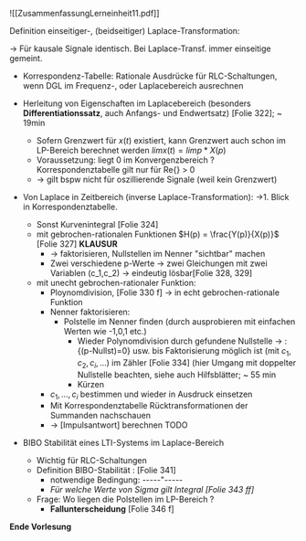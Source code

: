 ![[ZusammenfassungLerneinheit11.pdf]]

Definition einseitiger-, (beidseitiger) Laplace-Transformation:

-> Für kausale Signale identisch. Bei Laplace-Transf. immer einseitige gemeint.

- Korrespondenz-Tabelle: Rationale Ausdrücke für RLC-Schaltungen, wenn DGL im Frequenz-, oder Laplacebereich ausrechnen

- Herleitung von Eigenschaften im Laplacebereich (besonders **Differentiationssatz**, auch Anfangs- und Endwertsatz) [Folie 322]; ~ 19min
	- Sofern Grenzwert für $x(t)$ existiert, kann Grenzwert auch schon im LP-Bereich berechnet werden $lim {x(t)} = lim {p*X(p)}$
	- Voraussetzung: liegt 0 im Konvergenzbereich ? Korrespondenztabelle gilt nur für Re{} > 0
	- -> gilt bspw nicht für oszillierende Signale (weil kein Grenzwert)

- Von Laplace in Zeitbereich (inverse Laplace-Transformation):  ->1. Blick in Korrespondenztabelle.
	- Sonst Kurvenintegral [Folie 324]
	- mit gebrochen-rationalen Funktionen $H(p) = \frac{Y(p)}{X(p)}$ [Folie 327] **KLAUSUR**
		- -> faktorisieren, Nullstellen im Nenner "sichtbar" machen
		- Zwei verschiedene p-Werte -> zwei Gleichungen mit zwei Variablen (c_1,c_2) -> eindeutig lösbar[Folie 328, 329]
	- mit unecht gebrochen-rationaler Funktion:
		- Ploynomdivision, [Folie 330 f] -> in echt gebrochen-rationale Funktion
		- Nenner faktorisieren:
			- Polstelle im Nenner finden (durch ausprobieren mit einfachen Werten wie -1,0,1 etc.)
				- Wieder Polynomdivision durch gefundene Nullstelle ->    : {(p-Nullst)=0}  usw. bis Faktorisierung möglich ist (mit $c_1, c_2, c_i, ...$) im Zähler [Folie 334] (hier Umgang mit doppelter Nullstelle beachten, siehe auch Hilfsblätter;  ~ 55 min
				- Kürzen
		- $c_1, ..., c_i$ bestimmen und wieder in Ausdruck einsetzen
		- Mit Korrespondenztabelle Rücktransformationen der Summanden nachschauen
		- -> [Impulsantwort] berechnen TODO

- BIBO Stabilität eines LTI-Systems im Laplace-Bereich
	-  Wichtig für RLC-Schaltungen
	- Definition BIBO-Stabilität : [Folie 341]
		- notwendige Bedingung: -----"-----
		- _Für welche Werte von Sigma gilt Integral [Folie 343 ff]_
	- Frage: Wo liegen die Polstellen im LP-Bereich ?
		 - **Fallunterscheidung** [Folie 346 f]

**Ende Vorlesung**

